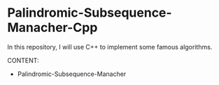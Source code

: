 # Palindromic-Subsequence-Manacher-Cpp
In this repository, I will use C++ to implement some famous algorithms. 

CONTENT:
- Palindromic-Subsequence-Manacher

